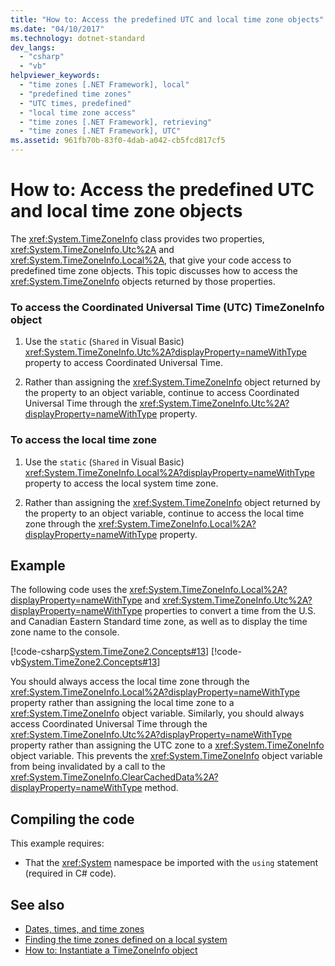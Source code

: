 ```yaml
---
title: "How to: Access the predefined UTC and local time zone objects"
ms.date: "04/10/2017"
ms.technology: dotnet-standard
dev_langs: 
  - "csharp"
  - "vb"
helpviewer_keywords: 
  - "time zones [.NET Framework], local"
  - "predefined time zones"
  - "UTC times, predefined"
  - "local time zone access"
  - "time zones [.NET Framework], retrieving"
  - "time zones [.NET Framework], UTC"
ms.assetid: 961fb70b-83f0-4dab-a042-cb5fcd817cf5
---
```

# How to: Access the predefined UTC and local time zone objects

The <xref:System.TimeZoneInfo> class provides two properties, <xref:System.TimeZoneInfo.Utc%2A> and <xref:System.TimeZoneInfo.Local%2A>, that give your code access to predefined time zone objects. This topic discusses how to access the <xref:System.TimeZoneInfo> objects returned by those properties.

### To access the Coordinated Universal Time (UTC) TimeZoneInfo object

1. Use the `static` (`Shared` in Visual Basic) <xref:System.TimeZoneInfo.Utc%2A?displayProperty=nameWithType> property to access Coordinated Universal Time.

2. Rather than assigning the <xref:System.TimeZoneInfo> object returned by the property to an object variable, continue to access Coordinated Universal Time through the <xref:System.TimeZoneInfo.Utc%2A?displayProperty=nameWithType> property.

### To access the local time zone

1. Use the `static` (`Shared` in Visual Basic) <xref:System.TimeZoneInfo.Local%2A?displayProperty=nameWithType> property to access the local system time zone.

2. Rather than assigning the <xref:System.TimeZoneInfo> object returned by the property to an object variable, continue to access the local time zone through the <xref:System.TimeZoneInfo.Local%2A?displayProperty=nameWithType> property.

## Example

The following code uses the <xref:System.TimeZoneInfo.Local%2A?displayProperty=nameWithType> and <xref:System.TimeZoneInfo.Utc%2A?displayProperty=nameWithType> properties to convert a time from the U.S. and Canadian Eastern Standard time zone, as well as to display the time zone name to the console.

[!code-csharp[System.TimeZone2.Concepts#13](../../../samples/snippets/csharp/VS_Snippets_CLR_System/system.TimeZone2.Concepts/CS/TimeZone2Concepts.cs#13)]
[!code-vb[System.TimeZone2.Concepts#13](../../../samples/snippets/visualbasic/VS_Snippets_CLR_System/system.TimeZone2.Concepts/VB/TimeZone2Concepts.vb#13)]

You should always access the local time zone through the <xref:System.TimeZoneInfo.Local%2A?displayProperty=nameWithType> property rather than assigning the local time zone to a <xref:System.TimeZoneInfo> object variable. Similarly, you should always access Coordinated Universal Time through the <xref:System.TimeZoneInfo.Utc%2A?displayProperty=nameWithType> property rather than assigning the UTC zone to a <xref:System.TimeZoneInfo> object variable. This prevents the <xref:System.TimeZoneInfo> object variable from being invalidated by a call to the <xref:System.TimeZoneInfo.ClearCachedData%2A?displayProperty=nameWithType> method.

## Compiling the code

This example requires:

- That the <xref:System> namespace be imported with the `using` statement (required in C# code).

## See also

- [Dates, times, and time zones](index.md)
- [Finding the time zones defined on a local system](finding-the-time-zones-on-local-system.md)
- [How to: Instantiate a TimeZoneInfo object](instantiate-time-zone-info.md)
